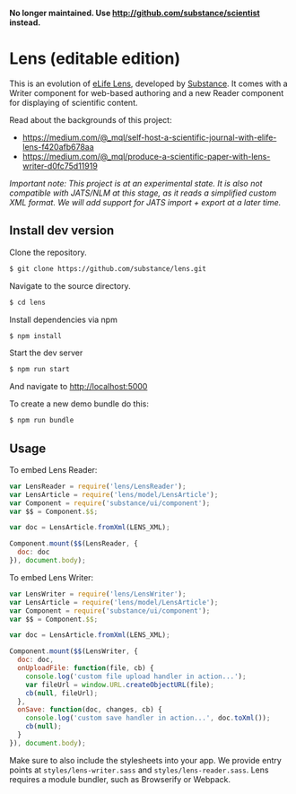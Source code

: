 **No longer maintained. Use http://github.com/substance/scientist instead.**

# Lens (editable edition)

This is an evolution of [eLife Lens](http://github.com/elifesciences/lens), developed by [Substance](http://substance.io). It comes with a Writer component for web-based authoring and a new Reader component for displaying of scientific content. 

Read about the backgrounds of this project:

- https://medium.com/@_mql/self-host-a-scientific-journal-with-elife-lens-f420afb678aa
- https://medium.com/@_mql/produce-a-scientific-paper-with-lens-writer-d0fc75d11919

*Important note: This project is at an experimental state. It is also not compatible with JATS/NLM at this stage, as it reads a simplified custom XML format. We will add support for JATS import + export at a later time.*

## Install dev version

Clone the repository.

```bash
$ git clone https://github.com/substance/lens.git
```

Navigate to the source directory.

```bash
$ cd lens
```

Install dependencies via npm

```bash
$ npm install
```

Start the dev server

```bash
$ npm run start
```

And navigate to [http://localhost:5000](http://localhost:5000)

To create a new demo bundle do this:

```bash
$ npm run bundle
```

## Usage

To embed Lens Reader:

```js
var LensReader = require('lens/LensReader');
var LensArticle = require('lens/model/LensArticle');
var Component = require('substance/ui/component');
var $$ = Component.$$;

var doc = LensArticle.fromXml(LENS_XML);

Component.mount($$(LensReader, {
  doc: doc
}), document.body);
```

To embed Lens Writer:

```js
var LensWriter = require('lens/LensWriter');
var LensArticle = require('lens/model/LensArticle');
var Component = require('substance/ui/component');
var $$ = Component.$$;

var doc = LensArticle.fromXml(LENS_XML);

Component.mount($$(LensWriter, {
  doc: doc,
  onUploadFile: function(file, cb) {
    console.log('custom file upload handler in action...');
    var fileUrl = window.URL.createObjectURL(file);
    cb(null, fileUrl);  
  },
  onSave: function(doc, changes, cb) {
    console.log('custom save handler in action...', doc.toXml());
    cb(null);
  }
}), document.body);
```

Make sure to also include the stylesheets into your app. We provide entry points at `styles/lens-writer.sass` and `styles/lens-reader.sass`. Lens requires a module bundler, such as Browserify or Webpack.
